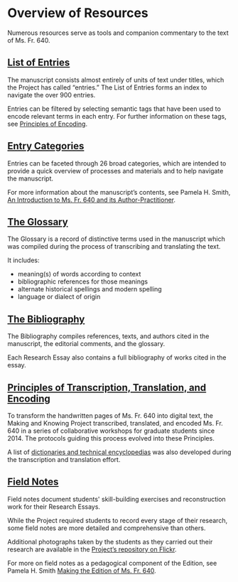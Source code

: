 # Overview of Resources

Numerous resources serve as tools and companion commentary to the text
of Ms. Fr. 640.

## [List of Entries](/#entries)

The manuscript consists almost entirely of units of text under titles, which the Project has called “entries.” The List of Entries forms an index to navigate the over 900 entries.

Entries can be filtered by selecting semantic tags that have been used to encode relevant terms in each entry. For further information on these tags, see [Principles of
Encoding](/#content/research+resources/principles-encoding).

## [Entry Categories](/#content/research+resources/categories)

Entries can be faceted through 26 broad categories, which are intended to provide a quick overview of processes and materials and to help navigate
the manuscript. 

For more information about the manuscript’s contents, see
Pamela H. Smith, [An Introduction to Ms. Fr. 640 and its
Author-Practitioner](/#essays/ann_300_ie_19).

## [The Glossary](/#folios/1r/f/1r/glossary)

The Glossary is a record of distinctive terms used in the manuscript
which was compiled during the process of transcribing and translating the text.

It includes:

  - meaning(s) of words according to context
  - bibliographic references for those meanings
  - alternate historical spellings and modern spelling
  - language or dialect of origin

## [The Bibliography](/#content/research+resources/bibliography)

The Bibliography compiles references, texts, and authors cited in the manuscript, the editorial comments, and the glossary.

Each Research Essay also contains a full bibliography of works cited in
the essay.


## [Principles of Transcription, Translation, and Encoding](/#content/research+resources/principles)

To transform the handwritten pages of Ms. Fr. 640 into digital text, the Making and
Knowing Project transcribed, translated, and encoded Ms. Fr. 640 in a series of collaborative workshops for graduate students since 2014. The protocols guiding this process evolved into these Principles.

A list of [dictionaries and technical encyclopedias](#content/research+resources/dictionaries) was also developed during the
transcription and translation effort.

## [Field Notes](#content/research+resources/field-notes)

Field notes document students' skill-building exercises and reconstruction work for their Research Essays.

While the Project required students to record every stage of their research, some field notes are more detailed and
comprehensive than others.

Additional photographs taken by the students as they carried out their
research are available in the [Project’s repository on Flickr](https://www.flickr.com/photos/128418753@N06/albums).

For more on field notes as a pedagogical component of the Edition, see Pamela H. Smith [Making the Edition of Ms.
Fr. 640](/#essays/ann_329_ie_19).

